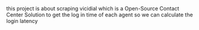 this project is about scraping vicidial which is a Open-Source Contact Center Solution to get the log in time of each agent so we can calculate the login latency
